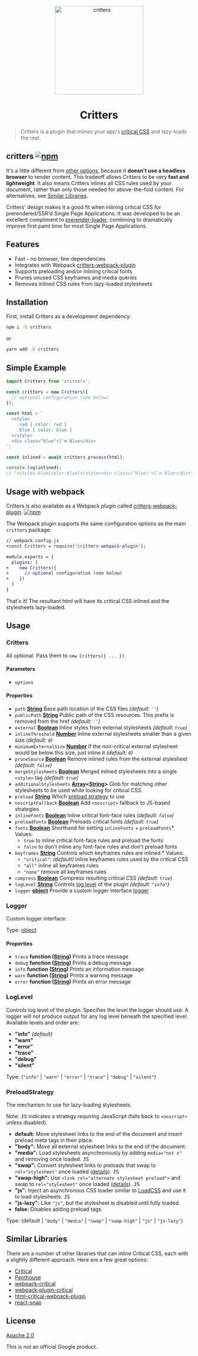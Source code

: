 <p align="center">
  <img src="https://i.imgur.com/J0jv1Sz.png" width="240" height="240" alt="critters">
  <h1 align="center">Critters</h1>
</p>

> Critters is a plugin that inlines your app's [critical CSS] and lazy-loads the rest.

## critters [![npm](https://img.shields.io/npm/v/critters.svg)](https://www.npmjs.org/package/critters)

It's a little different from [other options](#similar-libraries), because it **doesn't use a headless browser** to render content. This tradeoff allows Critters to be very **fast and lightweight**. It also means Critters inlines all CSS rules used by your document, rather than only those needed for above-the-fold content. For alternatives, see [Similar Libraries](#similar-libraries).

Critters' design makes it a good fit when inlining critical CSS for prerendered/SSR'd Single Page Applications. It was developed to be an excellent compliment to [prerender-loader](https://github.com/GoogleChromeLabs/prerender-loader), combining to dramatically improve first paint time for most Single Page Applications.

## Features

*   Fast - no browser, few dependencies
*   Integrates with Webpack [critters-webpack-plugin]
*   Supports preloading and/or inlining critical fonts
*   Prunes unused CSS keyframes and media queries
*   Removes inlined CSS rules from lazy-loaded stylesheets

## Installation

First, install Critters as a development dependency:

```sh
npm i -D critters
```

or

```sh
yarn add -D critters
```

## Simple Example

```js
import Critters from 'critters';

const critters = new Critters({
  // optional configuration (see below)
});

const html = `
  <style>
    .red { color: red }
    .blue { color: blue }
  </style>
  <div class="blue">I'm Blue</div>
`;

const inlined = await critters.process(html);

console.log(inlined);
// "<style>.blue{color:blue}</style><div class=\"blue\">I'm Blue</div>"
```

## Usage with webpack

Critters is also available as a Webpack plugin called [critters-webpack-plugin](https://www.npmjs.org/package/critters-webpack-plugin). [![npm](https://img.shields.io/npm/v/critters-webpack-plugin.svg)](https://www.npmjs.org/package/critters-webpack-plugin)

The Webpack plugin supports the same configuration options as the main `critters` package:

```diff
// webpack.config.js
+const Critters = require('critters-webpack-plugin');

module.exports = {
  plugins: [
+    new Critters({
+      // optional configuration (see below)
+    })
  ]
}
```

That's it! The resultant html will have its critical CSS inlined and the stylesheets lazy-loaded.

## Usage

<!-- Generated by documentation.js. Update this documentation by updating the source code. -->

### Critters

All optional. Pass them to `new Critters({ ... })`.

#### Parameters

*   `options`  

#### Properties

*   `path` **[String](https://developer.mozilla.org/docs/Web/JavaScript/Reference/Global_Objects/String)** Base path location of the CSS files *(default: `''`)*
*   `publicPath` **[String](https://developer.mozilla.org/docs/Web/JavaScript/Reference/Global_Objects/String)** Public path of the CSS resources. This prefix is removed from the href *(default: `''`)*
*   `external` **[Boolean](https://developer.mozilla.org/docs/Web/JavaScript/Reference/Global_Objects/Boolean)** Inline styles from external stylesheets *(default: `true`)*
*   `inlineThreshold` **[Number](https://developer.mozilla.org/docs/Web/JavaScript/Reference/Global_Objects/Number)** Inline external stylesheets smaller than a given size *(default: `0`)*
*   `minimumExternalSize` **[Number](https://developer.mozilla.org/docs/Web/JavaScript/Reference/Global_Objects/Number)** If the non-critical external stylesheet would be below this size, just inline it *(default: `0`)*
*   `pruneSource` **[Boolean](https://developer.mozilla.org/docs/Web/JavaScript/Reference/Global_Objects/Boolean)** Remove inlined rules from the external stylesheet *(default: `false`)*
*   `mergeStylesheets` **[Boolean](https://developer.mozilla.org/docs/Web/JavaScript/Reference/Global_Objects/Boolean)** Merged inlined stylesheets into a single `<style>` tag *(default: `true`)*
*   `additionalStylesheets` **[Array](https://developer.mozilla.org/docs/Web/JavaScript/Reference/Global_Objects/Array)<[String](https://developer.mozilla.org/docs/Web/JavaScript/Reference/Global_Objects/String)>** Glob for matching other stylesheets to be used while looking for critical CSS.
*   `preload` **[String](https://developer.mozilla.org/docs/Web/JavaScript/Reference/Global_Objects/String)** Which [preload strategy](#preloadstrategy) to use
*   `noscriptFallback` **[Boolean](https://developer.mozilla.org/docs/Web/JavaScript/Reference/Global_Objects/Boolean)** Add `<noscript>` fallback to JS-based strategies
*   `inlineFonts` **[Boolean](https://developer.mozilla.org/docs/Web/JavaScript/Reference/Global_Objects/Boolean)** Inline critical font-face rules *(default: `false`)*
*   `preloadFonts` **[Boolean](https://developer.mozilla.org/docs/Web/JavaScript/Reference/Global_Objects/Boolean)** Preloads critical fonts *(default: `true`)*
*   `fonts` **[Boolean](https://developer.mozilla.org/docs/Web/JavaScript/Reference/Global_Objects/Boolean)** Shorthand for setting `inlineFonts` + `preloadFonts`*   Values:
    *   `true` to inline critical font-face rules and preload the fonts
    *   `false` to don't inline any font-face rules and don't preload fonts
*   `keyframes` **[String](https://developer.mozilla.org/docs/Web/JavaScript/Reference/Global_Objects/String)** Controls which keyframes rules are inlined.*   Values:
    *   `"critical"`: *(default)* inline keyframes rules used by the critical CSS
    *   `"all"` inline all keyframes rules
    *   `"none"` remove all keyframes rules
*   `compress` **[Boolean](https://developer.mozilla.org/docs/Web/JavaScript/Reference/Global_Objects/Boolean)** Compress resulting critical CSS *(default: `true`)*
*   `logLevel` **[String](https://developer.mozilla.org/docs/Web/JavaScript/Reference/Global_Objects/String)** Controls [log level](#loglevel) of the plugin *(default: `"info"`)*
*   `logger` **[object](https://developer.mozilla.org/docs/Web/JavaScript/Reference/Global_Objects/Object)** Provide a custom logger interface [logger](#logger)

### Logger

Custom logger interface:

Type: [object](https://developer.mozilla.org/docs/Web/JavaScript/Reference/Global_Objects/Object)

#### Properties

*   `trace` **function ([String](https://developer.mozilla.org/docs/Web/JavaScript/Reference/Global_Objects/String))** Prints a trace message
*   `debug` **function ([String](https://developer.mozilla.org/docs/Web/JavaScript/Reference/Global_Objects/String))** Prints a debug message
*   `info` **function ([String](https://developer.mozilla.org/docs/Web/JavaScript/Reference/Global_Objects/String))** Prints an information message
*   `warn` **function ([String](https://developer.mozilla.org/docs/Web/JavaScript/Reference/Global_Objects/String))** Prints a warning message
*   `error` **function ([String](https://developer.mozilla.org/docs/Web/JavaScript/Reference/Global_Objects/String))** Prints an error message

### LogLevel

Controls log level of the plugin. Specifies the level the logger should use. A logger will
not produce output for any log level beneath the specified level. Available levels and order
are:

*   **"info"** *(default)*
*   **"warn"**
*   **"error"**
*   **"trace"**
*   **"debug"**
*   **"silent"**

Type: (`"info"` | `"warn"` | `"error"` | `"trace"` | `"debug"` | `"silent"`)

### PreloadStrategy

The mechanism to use for lazy-loading stylesheets.

Note: <kbd>JS</kbd> indicates a strategy requiring JavaScript (falls back to `<noscript>` unless disabled).

*   **default:** Move stylesheet links to the end of the document and insert preload meta tags in their place.
*   **"body":** Move all external stylesheet links to the end of the document.
*   **"media":** Load stylesheets asynchronously by adding `media="not x"` and removing once loaded. <kbd>JS</kbd>
*   **"swap":** Convert stylesheet links to preloads that swap to `rel="stylesheet"` once loaded ([details](https://www.filamentgroup.com/lab/load-css-simpler/#the-code)). <kbd>JS</kbd>
*   **"swap-high":** Use `<link rel="alternate stylesheet preload">` and swap to `rel="stylesheet"` once loaded ([details](http://filamentgroup.github.io/loadCSS/test/new-high.html)). <kbd>JS</kbd>
*   **"js":** Inject an asynchronous CSS loader similar to [LoadCSS](https://github.com/filamentgroup/loadCSS) and use it to load stylesheets. <kbd>JS</kbd>
*   **"js-lazy":** Like `"js"`, but the stylesheet is disabled until fully loaded.
*   **false:** Disables adding preload tags.

Type: (default | `"body"` | `"media"` | `"swap"` | `"swap-high"` | `"js"` | `"js-lazy"`)

## Similar Libraries

There are a number of other libraries that can inline Critical CSS, each with a slightly different approach. Here are a few great options:

*   [Critical](https://github.com/addyosmani/critical)
*   [Penthouse](https://github.com/pocketjoso/penthouse)
*   [webpack-critical](https://github.com/lukeed/webpack-critical)
*   [webpack-plugin-critical](https://github.com/nrwl/webpack-plugin-critical)
*   [html-critical-webpack-plugin](https://github.com/anthonygore/html-critical-webpack-plugin)
*   [react-snap](https://github.com/stereobooster/react-snap)

## License

[Apache 2.0](LICENSE)

This is not an official Google product.

[critters-webpack-plugin]: https://github.com/GoogleChromeLabs/critters/tree/main/packages/critters-webpack-plugin

[critical css]: https://www.smashingmagazine.com/2015/08/understanding-critical-css/

[html-webpack-plugin]: https://github.com/jantimon/html-webpack-plugin
